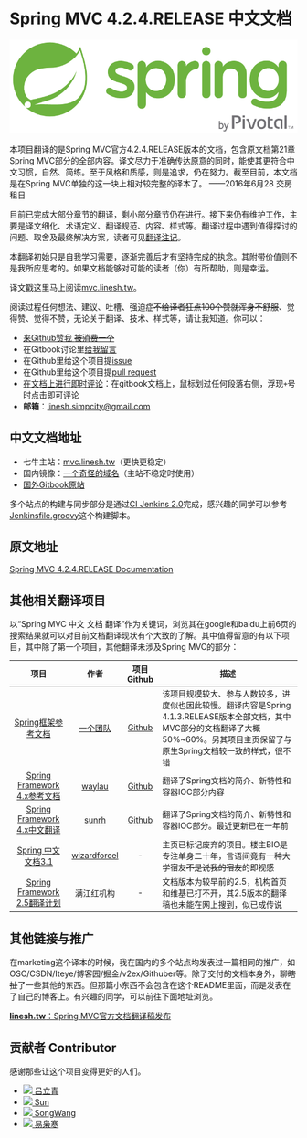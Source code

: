 # Spring MVC 4.2.4.RELEASE 中文文档

![Spring Logo](./spring-logo.png)

本项目翻译的是Spring MVC官方4.2.4.RELEASE版本的文档，包含原文档第21章Spring MVC部分的全部内容。译文尽力于准确传达原意的同时，能使其更符合中文习惯，自然、简练。至于风格和质感，则是追求，仍在努力。截至目前，本文档是在Spring MVC单独的这一块上相对较完整的译本了。 ——2016年6月28 交房租日

目前已完成大部分章节的翻译，剩小部分章节仍在进行。接下来仍有维护工作，主要是译文细化、术语定义、翻译规范、内容、样式等。翻译过程中遇到值得探讨的问题、取舍及最终解决方案，读者可见[翻译注记](NOTES.md)。

本翻译初始只是自我学习需要，逐渐完善后才有坚持完成的执念。其附带价值则不是我所应思考的。如果文档能够对可能的读者（你）有所帮助，则是幸运。

译文戳这里马上阅读[mvc.linesh.tw](http://mvc.linesh.tw)。

阅读过程任何想法、建议、吐槽、强迫症~~不给译者狂点100个赞就浑身不舒服~~、觉得赞、觉得不赞，无论关于翻译、技术、样式等，请让我知道。你可以：

* [来Github赞我 ~~被消费一个~~](https://github.com/linesh-simplicity/translation-spring-mvc-4-documentation)
* 在Gitbook讨论里[给我留言](https://www.gitbook.com/book/linesh/spring-mvc-documentation-linesh-translation/discussions)
* 在Github里给这个项目提[issue](https://github.com/linesh-simplicity/gitbook-translation-spring-mvc-documentation/issues)
* 在Github里给这个项目提[pull request](https://github.com/linesh-simplicity/translation-spring-mvc-4-documentation/pulls)
* [在文档上进行即时评论](http://mvc.linesh.tw)：在gitbook文档上，鼠标划过任何段落右侧，浮现`+`号时点击即可评论
* **邮箱**：linesh.simpcity@gmail.com

## 中文文档地址

* 七牛主站：[mvc.linesh.tw](http://mvc.linesh.tw)（更快更稳定）
* 国内镜像：[一个奇怪的域名](http://7xvpsh.com1.z0.glb.clouddn.com)（主站不稳定时使用）
* [国外Gitbook原站](https://linesh.gitbooks.io/spring-mvc-documentation-linesh-translation/content/)

多个站点的构建与同步部分是通过[CI Jenkins 2.0](https://jenkins.io/2.0/)完成，感兴趣的同学可以参考[Jenkinsfile.groovy](https://github.com/linesh-simplicity/translation-spring-mvc-4-documentation/blob/master/Jenkinsfile.groovy)这个构建脚本。

## 原文地址
[Spring MVC 4.2.4.RELEASE Documentation](http://docs.spring.io/spring-framework/docs/4.2.4.RELEASE/spring-framework-reference/html/mvc.html)

## 其他相关翻译项目

以“Spring MVC 中文 文档 翻译”作为关键词，浏览其在google和baidu上前6页的搜索结果就可以对目前文档翻译现状有个大致的了解。其中值得留意的有以下项目，其中除了第一个项目，其他翻译未涉及Spring MVC的部分：

| 项目 | 作者 | 项目Github | 描述 |
| :---: | :---: | :---: | --- |
| [Spring框架参考文档](http://spring.cndocs.tk) | [一个团队](http://blog.csdn.net/isea533/article/details/50450289) | [Github](http://git.oschina.net/free/spring-framework-reference) | 该项目规模较大、参与人数较多，进度似也因此较慢。翻译内容是Spring 4.1.3.RELEASE版本全部文档，其中MVC部分的文档翻译了大概50%~60%。另其项目主页保留了与原生Spring文档较一致的样式，很不错 |
| [Spring Framework 4.x参考文档](https://waylau.gitbooks.io/spring-framework-4-reference/content/) | [waylau](https://github.com/waylau) | [Github](https://github.com/waylau/spring-framework-4-reference) | 翻译了Spring文档的简介、新特性和容器IOC部分内容 |
| [Spring Framework 4.x中文翻译](https://sunrh.gitbooks.io/spring4-reference-chinese/content/) | [sunrh](https://github.com/sunrh) | [Github](https://github.com/sunrh/spring-reference-chinese) | 翻译了Spring文档的简介、新特性和容器IOC部分。最近更新已在一年前 |
| [Spring 中文文档3.1](https://wizardforcel.gitbooks.io/spring-doc-3x/content/) | [wizardforcel](https://github.com/wizardforcel) | - | 主页已标记废弃的项目。楼主BIO是专注单身二十年，言语间竟有一种大学宿友~~不是说我的宿友~~的即视感 |
| [Spring Framework 2.5翻译计划](http://javasalatu.iteye.com/blog/1212618) | 满江红机构 | - | 文档版本为较早前的2.5，机构首页和维基已打不开，其2.5版本的翻译稿也未能在网上搜到，似已成传说 |

## 其他链接与推广

在marketing这个译本的时候，我在国内的多个站点均发表过一篇相同的推广，如OSC/CSDN/Iteye/博客园/掘金/v2ex/Githuber等。除了交付的文档本身外，聊~~瞎扯~~了一些其他的东西。但那篇小东西不会包含在这个README里面，而是发表在了自己的博客上。有兴趣的同学，可以前往下面地址浏览。

[**linesh.tw**：Spring MVC官方文档翻译稿发布](http://blog.linesh.tw/#/posts/2016-06-23-spring-mvc-documentation-reference)

## 贡献者 Contributor

感谢那些让这个项目变得更好的人们。

* ![](https://avatars0.githubusercontent.com/u/4997466?v=3&s=20)[ 吕立青](https://github.com/JimmyLv)
* ![](https://avatars0.githubusercontent.com/u/2171071?v=3&s=20)[ Sun](https://github.com/yaming116)
* ![](https://avatars0.githubusercontent.com/u/7877752?v=3&s=20)[ SongWang](https://github.com/aCoder2013)
* ![](https://avatars3.githubusercontent.com/u/1506425?v=3&s=20)[ 易枭寒](https://github.com/Yixiaohan)
